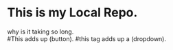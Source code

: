 # This is my Local Repo.

why is it taking so long.<br>
#This adds up (button).
#this tag adds up a (dropdown).
